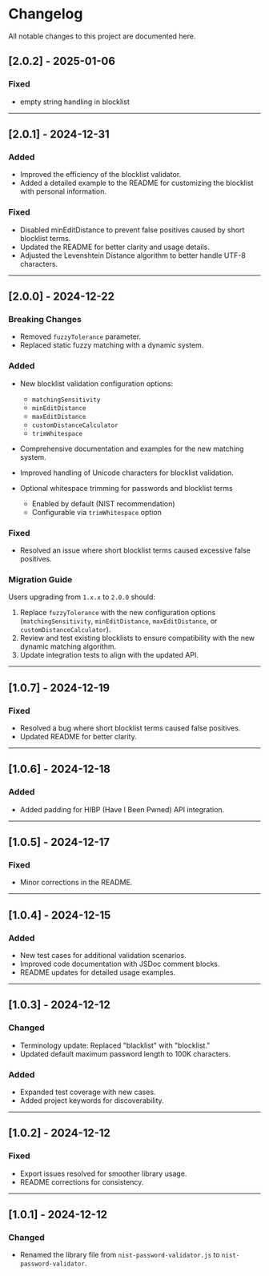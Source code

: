 # Changelog

All notable changes to this project are documented here.

## [2.0.2] - 2025-01-06
### Fixed
- empty string handling in blocklist

---

## [2.0.1] - 2024-12-31
### Added
- Improved the efficiency of the blocklist validator.
- Added a detailed example to the README for customizing the blocklist with personal information.

### Fixed
- Disabled minEditDistance to prevent false positives caused by short blocklist terms.
- Updated the README for better clarity and usage details.
- Adjusted the Levenshtein Distance algorithm to better handle UTF-8 characters.

---

## [2.0.0] - 2024-12-22
### Breaking Changes
- Removed `fuzzyTolerance` parameter.
- Replaced static fuzzy matching with a dynamic system.

### Added
- New blocklist validation configuration options:
  - `matchingSensitivity` 
  - `minEditDistance`
  - `maxEditDistance`
  - `customDistanceCalculator`
  - `trimWhitespace`
- Comprehensive documentation and examples for the new matching system.
- Improved handling of Unicode characters for blocklist validation.

- Optional whitespace trimming for passwords and blocklist terms
  - Enabled by default (NIST recommendation)
  - Configurable via `trimWhitespace` option


### Fixed
- Resolved an issue where short blocklist terms caused excessive false positives.

### Migration Guide
Users upgrading from `1.x.x` to `2.0.0` should:
1. Replace `fuzzyTolerance` with the new configuration options (`matchingSensitivity`, `minEditDistance`, `maxEditDistance`, or `customDistanceCalculator`).
2. Review and test existing blocklists to ensure compatibility with the new dynamic matching algorithm.
3. Update integration tests to align with the updated API.

---

## [1.0.7] - 2024-12-19
### Fixed
- Resolved a bug where short blocklist terms caused false positives.
- Updated README for better clarity.

---

## [1.0.6] - 2024-12-18
### Added
- Added padding for HIBP (Have I Been Pwned) API integration.

---

## [1.0.5] - 2024-12-17
### Fixed
- Minor corrections in the README.

---

## [1.0.4] - 2024-12-15
### Added
- New test cases for additional validation scenarios.
- Improved code documentation with JSDoc comment blocks.
- README updates for detailed usage examples.

---

## [1.0.3] - 2024-12-12
### Changed
- Terminology update: Replaced "blacklist" with "blocklist."
- Updated default maximum password length to 100K characters.

### Added
- Expanded test coverage with new cases.
- Added project keywords for discoverability.

---

## [1.0.2] - 2024-12-12
### Fixed
- Export issues resolved for smoother library usage.
- README corrections for consistency.

---

## [1.0.1] - 2024-12-12
### Changed
- Renamed the library file from `nist-password-validator.js` to `nist-password-validator`.

